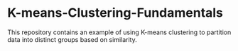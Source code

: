 # K-means-Clustering-Fundamentals
This repository contains an example of using K-means clustering to partition data into distinct groups based on similarity.
